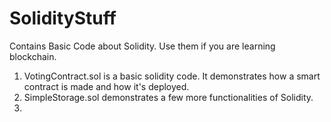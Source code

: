 # SolidityStuff
Contains Basic Code about Solidity. Use them if you are learning blockchain.

1. VotingContract.sol is a basic solidity code. It demonstrates how a smart contract is made and how it's deployed.
2. SimpleStorage.sol demonstrates a few more functionalities of Solidity.
3. 
